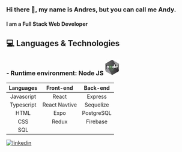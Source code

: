 ### Hi there 👋, my name is Andres, but you can call me Andy.
#### I am a Full Stack Web Developer

## 💻 Languages & Technologies

### - Runtime environment: Node JS ![nodeIcon](./assets/NodeJSIcon.jpg)

| Languages        | Front-end           | Back-end  |
|:----------------:|:-------------------:|:---------:|
| Javascript       | React               | Express   |
| Typescript       | React Navtive       | Sequelize |
| HTML             | Expo                | PostgreSQL|
| CSS              | Redux               | Firebase  |
| SQL

<!-- 
- 🔭 I’m currently developing a mobile app with a group of 7 people, using Expo and Firebase.
- 📫 How to reach me: andi_frank19@hotmail.com  -->

[<img src='https://cdn.jsdelivr.net/npm/simple-icons@3.0.1/icons/linkedin.svg' alt='linkedin' height='40'>](https://www.linkedin.com/in/https://www.linkedin.com/in/andres-frank-866b10216//)  

<!--
**pruscius/pruscius** is a ✨ _special_ ✨ repository because its `README.md` (this file) appears on your GitHub profile.

Here are some ideas to get you started:

- 🔭 I’m currently working on ...
- 🌱 I’m currently learning ...
- 👯 I’m looking to collaborate on ...
- 🤔 I’m looking for help with ...
- 💬 Ask me about ...
- 📫 How to reach me: ...
- 😄 Pronouns: ...
- ⚡ Fun fact: ...
-->

